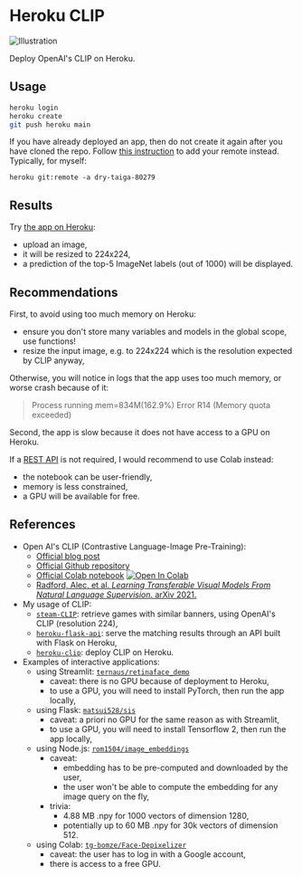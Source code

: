 # Heroku CLIP

![Illustration][cover-image]

Deploy OpenAI's CLIP on Heroku.

## Usage

```bash
heroku login
heroku create
git push heroku main
```

If you have already deployed an app, then do not create it again after you have cloned the repo.
Follow [this instruction][heroku-instruction] to add your remote instead.
Typically, for myself:
```
heroku git:remote -a dry-taiga-80279
```

## Results

Try [the app on Heroku][heroku-deployed-app]:
-   upload an image,
-   it will be resized to 224x224,
-   a prediction of the top-5 ImageNet labels (out of 1000) will be displayed.

## Recommendations

First, to avoid using too much memory on Heroku:
-   ensure you don't store many variables and models in the global scope, use functions!
-   resize the input image, e.g. to 224x224 which is the resolution expected by CLIP anyway,

Otherwise, you will notice in logs that the app uses too much memory, or worse crash because of it:

> Process running mem=834M(162.9%)
> Error R14 (Memory quota exceeded)

Second, the app is slow because it does not have access to a GPU on Heroku.

If a [REST API][wiki-REST-API] is not required, I would recommend to use Colab instead:
-   the notebook can be user-friendly,
-   memory is less constrained,
-   a GPU will be available for free.

## References

-   Open AI's CLIP (Contrastive Language-Image Pre-Training):
    - [Official blog post][openai-blog]
    - [Official Github repository][openai-clip]
    - [Official Colab notebook][openai-colab]
      [![Open In Colab][colab-badge]][openai-colab]
    - [Radford, Alec, et al. *Learning Transferable Visual Models From Natural Language Supervision*. arXiv 2021.][openai-paper]
-   My usage of CLIP:
    - [`steam-CLIP`][banner-repository-CLIP]: retrieve games with similar banners, using OpenAI's CLIP (resolution 224),
    - [`heroku-flask-api`][my-flask-API]: serve the matching results through an API built with Flask on Heroku,
    - [`heroku-clip`][heroku-app-CLIP]: deploy CLIP on Heroku.
-   Examples of interactive applications:
    - using Streamlit: [`ternaus/retinaface_demo`][streamlit-app]
      - caveat: there is no GPU because of deployment to Heroku,
      - to use a GPU, you will need to install PyTorch, then run the app locally,
    - using Flask: [`matsui528/sis`][flask-app]
      - caveat: a priori no GPU for the same reason as with Streamlit,
      - to use a GPU, you will need to install Tensorflow 2, then run the app locally,
    - using Node.js: [`rom1504/image_embeddings`][nodejs-app]
      - caveat:
        - embedding has to be pre-computed and downloaded by the user,
        - the user won't be able to compute the embedding for any image query on the fly,
      - trivia:
        - 4.88 MB .npy for 1000 vectors of dimension 1280,
        - potentially up to 60 MB .npy for 30k vectors of dimension 512.
     - using Colab: [`tg-bomze/Face-Depixelizer`][colab-app-equivalent]
       - caveat: the user has to log in with a Google account,
       - there is access to a free GPU.

[my-flask-API]: <https://github.com/woctezuma/heroku-flask-api>
[streamlit-app]: <https://github.com/ternaus/retinaface_demo>
[flask-app]: <https://github.com/matsui528/sis>
[nodejs-app]: <https://github.com/rom1504/image_embeddings/tree/web>
[colab-app-equivalent]: <https://github.com/tg-bomze/Face-Depixelizer>

<!-- Definitions -->

[openai-blog]: <https://openai.com/blog/clip/>
[openai-clip]: <https://github.com/openai/CLIP>
[openai-colab]: <https://colab.research.google.com/github/openai/clip/blob/master/Interacting_with_CLIP.ipynb>
[openai-paper]: <https://cdn.openai.com/papers/Learning_Transferable_Visual_Models_From_Natural_Language_Supervision.pdf>

[banner-repository-CLIP]: <https://github.com/woctezuma/steam-CLIP>
[heroku-app-CLIP]: <https://github.com/woctezuma/heroku-clip>
[heroku-deployed-app]: <https://dry-taiga-80279.herokuapp.com/>
[heroku-instruction]: <https://devcenter.heroku.com/articles/git#for-an-existing-heroku-app>
[cover-image]: <https://github.com/woctezuma/heroku-clip/wiki/img/illustration.jpg>

[colab-badge]: <https://colab.research.google.com/assets/colab-badge.svg>

[wiki-REST-API]: <https://en.wikipedia.org/wiki/Representational_state_transfer>

